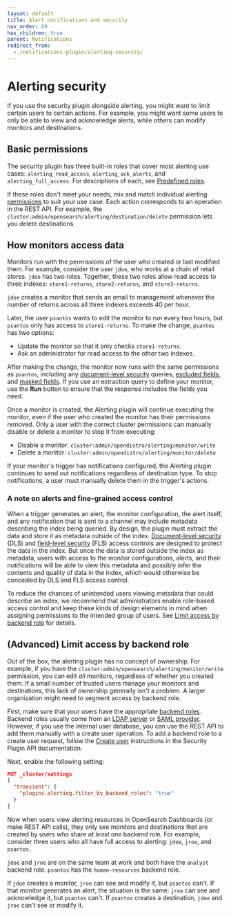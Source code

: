 ```yaml
---
layout: default
title: Alert notifications and security
nav_order: 60
has_children: true
parent: Notifications
redirect_from:
  - /notifications-plugin/alerting-security/
---
```


# Alerting security

If you use the security plugin alongside alerting, you might want to limit certain users to certain actions. For example, you might want some users to only be able to view and acknowledge alerts, while others can modify monitors and destinations.

## Basic permissions

The security plugin has three built-in roles that cover most alerting use cases: `alerting_read_access`, `alerting_ack_alerts`, and `alerting_full_access`. For descriptions of each, see [Predefined roles]({{site.url}}{{site.baseurl}}/security/access-control/users-roles#predefined-roles).

If these roles don't meet your needs, mix and match individual alerting [permissions]({{site.url}}{{site.baseurl}}/security/access-control/permissions/) to suit your use case. Each action corresponds to an operation in the REST API. For example, the `cluster:admin/opensearch/alerting/destination/delete` permission lets you delete destinations.

## How monitors access data

Monitors run with the permissions of the user who created or last modified them. For example, consider the user `jdoe`, who works at a chain of retail stores. `jdoe` has two roles. Together, these two roles allow read access to three indexes: `store1-returns`, `store2-returns`, and `store3-returns`.

`jdoe` creates a monitor that sends an email to management whenever the number of returns across all three indexes exceeds 40 per hour.

Later, the user `psantos` wants to edit the monitor to run every two hours, but `psantos` only has access to `store1-returns`. To make the change, `psantos` has two options:

- Update the monitor so that it only checks `store1-returns`.
- Ask an administrator for read access to the other two indexes.

After making the change, the monitor now runs with the same permissions as `psantos`, including any [document-level security]({{site.url}}{{site.baseurl}}/security/access-control/document-level-security/) queries, [excluded fields]({{site.url}}{{site.baseurl}}/security/access-control/field-level-security/), and [masked fields]({{site.url}}{{site.baseurl}}/security/access-control/field-masking/). If you use an extraction query to define your monitor, use the **Run** button to ensure that the response includes the fields you need.

Once a monitor is created, the Alerting plugin will continue executing the monitor, even if the user who created the monitor has their permissions removed. Only a user with the correct cluster permissions can manually disable or delete a monitor to stop it from executing:

- Disable a monitor: `cluster:admin/opendistro/alerting/monitor/write`
- Delete a monitor: `cluster:admin/opendistro/alerting/monitor/delete`

If your monitor's trigger has notifications configured, the Alerting plugin continues to send out notifications regardless of destination type. To stop notifications, a user must manually delete them in the trigger's actions.

### A note on alerts and fine-grained access control

When a trigger generates an alert, the monitor configuration, the alert itself, and any notification that is sent to a channel may include metadata describing the index being queried. By design, the plugin must extract the data and store it as metadata outside of the index. [Document-level security]({{site.url}}{{site.baseurl}}/security/access-control/document-level-security) (DLS) and [field-level security]({{site.url}}{{site.baseurl}}/security/access-control/field-level-security) (FLS) access controls are designed to protect the data in the index. But once the data is stored outside the index as metadata, users with access to the monitor configurations, alerts, and their notifications will be able to view this metadata and possibly infer the contents and quality of data in the index, which would otherwise be concealed by DLS and FLS access control.

To reduce the chances of unintended users viewing metadata that could describe an index, we recommend that administrators enable role-based access control and keep these kinds of design elements in mind when assigning permissions to the intended group of users. See [Limit access by backend role](#advanced-limit-access-by-backend-role) for details.

## (Advanced) Limit access by backend role

Out of the box, the alerting plugin has no concept of ownership. For example, if you have the `cluster:admin/opensearch/alerting/monitor/write` permission, you can edit *all* monitors, regardless of whether you created them. If a small number of trusted users manage your monitors and destinations, this lack of ownership generally isn't a problem. A larger organization might need to segment access by backend role.

First, make sure that your users have the appropriate [backend roles]({{site.url}}{{site.baseurl}}/security/access-control/index/). Backend roles usually come from an [LDAP server]({{site.url}}{{site.baseurl}}/security/configuration/ldap/) or [SAML provider]({{site.url}}{{site.baseurl}}/security/configuration/saml/). However, if you use the internal user database, you can use the REST API to add them manually with a create user operation. To add a backend role to a create user request, follow the [Create user]({{site.url}}{{site.baseurl}}/security/access-control/api#create-user) instructions in the Security Plugin API documentation.

Next, enable the following setting:

```json
PUT _cluster/settings
{
  "transient": {
    "plugins.alerting.filter_by_backend_roles": "true"
  }
}
```

Now when users view alerting resources in OpenSearch Dashboards (or make REST API calls), they only see monitors and destinations that are created by users who share *at least one* backend role. For example, consider three users who all have full access to alerting: `jdoe`, `jroe`, and `psantos`.

`jdoe` and `jroe` are on the same team at work and both have the `analyst` backend role. `psantos` has the `human-resources` backend role.

If `jdoe` creates a monitor, `jroe` can see and modify it, but `psantos` can't. If that monitor generates an alert, the situation is the same: `jroe` can see and acknowledge it, but `psantos` can't. If `psantos` creates a destination, `jdoe` and `jroe` can't see or modify it.

<!-- ## (Advanced) Limit access by individual

If you only want users to be able to see and modify their own monitors and destinations, duplicate the `alerting_full_access` role and add the following [DLS query]({{site.url}}{{site.baseurl}}/security/access-control/document-level-security/) to it:

```json
{
  "bool": {
    "should": [{
      "match": {
        "monitor.created_by": "${user.name}"
      }
    }, {
      "match": {
        "destination.created_by": "${user.name}"
      }
    }]
  }
}
```

Then, use this new role for all alerting users. -->